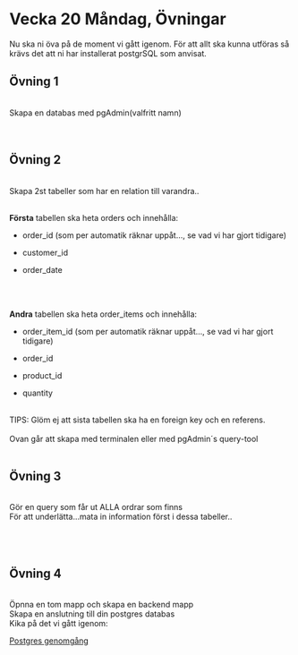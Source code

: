 # Vecka 20 Måndag, Övningar

Nu ska ni öva på de moment vi gått igenom.
För att allt ska kunna utföras så krävs det att ni har installerat postgrSQL som anvisat.


## Övning 1
<br>
Skapa en databas med pgAdmin(valfritt namn)<br>
<br>
<br>

## Övning 2
<br>
Skapa 2st tabeller som har en relation till varandra..<br>
<br>

**Första** tabellen ska heta orders och innehålla:<br>
- order_id (som per automatik räknar uppåt..., se vad vi har gjort tidigare)<br>

- customer_id<br>

- order_date<br>
<br>
<br>

**Andra** tabellen ska heta order_items och innehålla:<br>
- order_item_id (som per automatik räknar uppåt..., se vad vi har gjort tidigare)<br>

- order_id<br>

- product_id<br>

- quantity<br>
<br>
TIPS: Glöm ej att sista tabellen ska ha en foreign key och en referens.
<br>
<br>
Ovan går att skapa med terminalen eller med pgAdmin´s query-tool
<br>
<br>

## Övning 3
<br>
Gör en query som får ut ALLA ordrar som finns<br>
För att underlätta...mata in information först i dessa tabeller..<br>
<br>
<br>
<br>

## Övning 4
<br>
Öpnna en tom mapp och skapa en backend mapp<br>
Skapa en anslutning till din postgres databas<br>
Kika på det vi gått igenom:

[Postgres genomgång](./code&learn.md)<br>

<br>
<br>
<br>
